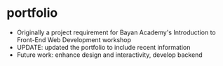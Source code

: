 # portfolio

- Originally a project requirement for Bayan Academy's Introduction to Front-End Web Development workshop
- UPDATE: updated the portfolio to include recent information
- Future work: enhance design and interactivity, develop backend
